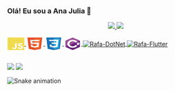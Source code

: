 ### Olá! Eu sou a Ana Julia 👋

<div align="center">
  <a href="https://github.com/najumattos576">
  <img height="180em" src="https://github-readme-stats.vercel.app/api?username=najumattos576&show_icons=true&theme=dracula&include_all_commits=true&count_private=true"/>
  <img height="180em" src="https://github-readme-stats.vercel.app/api/top-langs/?username=najumattos576&layout=compact&langs_count=7&theme=dracula"/>
</div>

<div style="display: inline_block"><br>
  <img align="center" alt="Rafa-Js" height="30" width="40" src="https://raw.githubusercontent.com/devicons/devicon/master/icons/javascript/javascript-plain.svg">  
  <img align="center" alt="Rafa-HTML" height="30" width="40" src="https://raw.githubusercontent.com/devicons/devicon/master/icons/html5/html5-original.svg">
  <img align="center" alt="Rafa-CSS" height="30" width="40" src="https://raw.githubusercontent.com/devicons/devicon/master/icons/css3/css3-original.svg">
  <img align="center" alt="Rafa-Csharp" height="30" width="40" src="https://raw.githubusercontent.com/devicons/devicon/master/icons/csharp/csharp-original.svg">
  <img align="center" alt="Rafa-DotNet" height="30" width="40" src="https://cdn.jsdelivr.net/gh/devicons/devicon/icons/dotnetcore/dotnetcore-original.svg"/>
  <img align="center" alt="Rafa-Flutter" height="30" width="40" src="https://cdn.jsdelivr.net/gh/devicons/devicon/icons/flutter/flutter-original.svg"/>
  
  <!--
  <img align="right" alt="Rafa-pic" height="150" style="border-radius:50px;" src="https://lh3.googleusercontent.com/YiHxHCxngm1kn_yoHW45Utlrgy86ijRJDdnKS2zRgURzi-YgVKOEtNf6AHMNnFGYrmxrmLVxIwdR-gkU4euzV7B3h4vL6V3rLR6e0Fj8uND_MLJes6oT-EzuG5qyVD855qELsnPdJ2Iq0SbA6A">
</div>
-->
##
<div>
  
  <a href="https://instagram.com/najuliarmattos" target="_blank"><img src="https://img.shields.io/badge/-Instagram-%23E4405F?style=for-the-badge&logo=instagram&logoColor=white" target="_blank"></a>
  <a href="https://www.linkedin.com/in/ana-julia-reis-de-mattos-b39756184" target="_blank"><img src="https://img.shields.io/badge/-LinkedIn-%230077B5?style=for-the-badge&logo=linkedin&logoColor=white" target="_blank"></a> 
  
   ![Snake animation](https://github.com/najumattos576/najumattos576/blob/output/github-contribution-grid-snake.svg)
</div>
